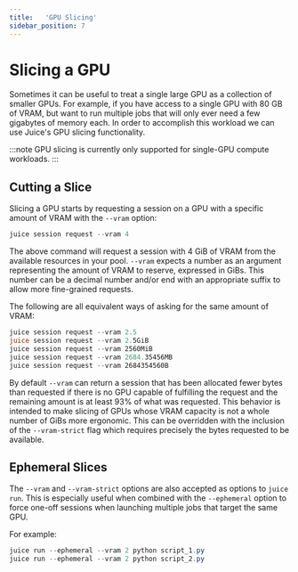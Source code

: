 ```yaml
---
title:   'GPU Slicing'
sidebar_position: 7
---
```

# Slicing a GPU

Sometimes it can be useful to treat a single large GPU as a collection of
smaller GPUs. For example, if you have access to a single GPU with 80 GB of
VRAM, but want to run multiple jobs that will only ever need a few gigabytes of
memory each. In order to accomplish this workload we can use Juice's GPU
slicing functionality.

:::note
GPU slicing is currently only supported for single-GPU compute workloads.
:::

## Cutting a Slice

Slicing a GPU starts by requesting a session on a GPU with a specific amount of VRAM with the `--vram` option:

```powershell
juice session request --vram 4
```

The above command will request a session with 4 GiB of VRAM from the available
resources in your pool. `--vram` expects a number as an argument representing
the amount of VRAM to reserve, expressed in GiBs. This number can be a decimal
number and/or end with an appropriate suffix to allow more fine-grained
requests. 

The following are all equivalent ways of asking for the same amount of VRAM:

```powershell
juice session request --vram 2.5
juice session request --vram 2.5GiB
juice session request --vram 2560MiB
juice session request --vram 2684.35456MB
juice session request --vram 2684354560B
```

By default `--vram` can return a session that has been allocated fewer bytes
than requested if there is no GPU capable of fulfilling the request and the
remaining amount is at least 93% of what was requested. This behavior is 
intended to make slicing of GPUs whose VRAM capacity is not a whole number of
GiBs more ergonomic. This can be overridden with the inclusion of the
`--vram-strict` flag which requires precisely the bytes requested to be
available.

## Ephemeral Slices

The `--vram` and `--vram-strict` options are also accepted as options to `juice
run`. This is especially useful when combined with the `--ephemeral` option to 
force one-off sessions when launching multiple jobs that target the same GPU.

For example:

```powershell
juice run --ephemeral --vram 2 python script_1.py
juice run --ephemeral --vram 2 python script_2.py
```
